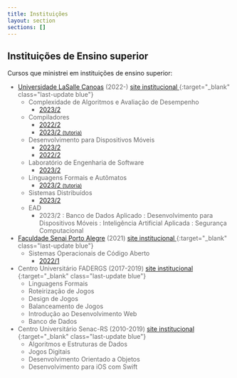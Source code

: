 ```yaml
---
title: Instituições
layout: section
sections: []
---
```


<style>
ul > li {
  color: #666;
}

#contents > ul > * > ul * > ul > li {
    display: inline-block;
    margin-right: 3ch;
}
</style>

## Instituições de Ensino superior

Cursos que ministrei em instituições de ensino superior:

* [Universidade LaSalle Canoas](lasalle) (2022-) [site institucional <i class="fa-solid fa-globe" style="font-size: 70%; vertical-align: baseline;"></i>](https://unilasalle.edu.br/canoas){:target="\_blank" class="last-update blue"}
    * Complexidade de Algoritmos e Avaliação de Desempenho
        * [2023/2](lasalle/2023-02-analise-algoritmos)
    * Compiladores
        * [2022/2](lasalle/2022-02-compiladores)
        * [2023/2 <small>(tutoria)</small>](lasalle/tutoria/compiladores)
    * Desenvolvimento para Dispositivos Móveis
        * [2023/2](lasalle/2023/mobile)
        * [2022/2](lasalle/2022-02-mobile)
    * Laboratório de Engenharia de Software
        * [2023/2](lasalle/2023/engswlab)
    * Linguagens Formais e Autômatos
        * [2023/2 <small>(tutoria)</small>](lasalle/tutoria/automata)
    * Sistemas Distribuídos
        * [2023/2](lasalle/2023/sistemas-distribuidos)
    * EAD
        * 2023/2
        : Banco de Dados Aplicado
        : Desenvolvimento para Dispositivos Móveis
        : Inteligência Artificial Aplicada
        : Segurança Computacional
* [Faculdade Senai Porto Alegre](senai) (2021) [site institucional <i class="fa-solid fa-globe" style="font-size: 70%; vertical-align: baseline;"></i>](https://www.senairs.org.br/unidades/senai-porto-alegre){:target="\_blank" class="last-update blue"}
    * Sistemas Operacionais de Código Aberto
        * [2022/1](senai/2022-01-soca)
* Centro Universitário FADERGS (2017-2019) [site institucional <i class="fa-solid fa-globe" style="font-size: 70%; vertical-align: baseline;"></i>](https://www.fadergs.edu.br){:target="\_blank" class="last-update blue"}
    * Linguagens Formais
    * Roteirização de Jogos
    * Design de Jogos
    * Balanceamento de Jogos
    * Introdução ao Desenvolvimento Web
    * Banco de Dados
* Centro Universitário Senac-RS (2010-2019) [site institucional <i class="fa-solid fa-globe" style="font-size: 70%; vertical-align: baseline;"></i>](https://www.senacrs.com.br/unidade/63){:target="\_blank" class="last-update blue"}
    * Algoritmos e Estruturas de Dados
    * Jogos Digitais
    * Desenvolvimento Orientado a Objetos
    * Desenvolvimento para iOS com Swift
